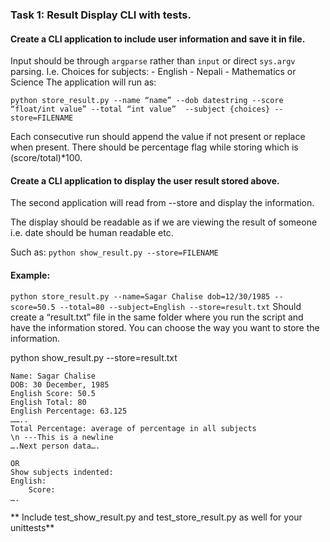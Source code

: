 ### Task 1: Result Display CLI with tests.

#### Create a CLI application to include user information and save it in file.

Input should be through `argparse` rather than `input` or direct `sys.argv` parsing.
I.e.
Choices for subjects: 
    - English
    - Nepali
    - Mathematics or Science
The application will run as:

`python store_result.py --name “name” --dob datestring --score “float/int value” --total “int value”  --subject {choices} --store=FILENAME`

Each consecutive run should append the value if not present or replace when present.
There should be percentage flag while storing which is (score/total)*100.


#### Create a CLI application to display the user result stored above.

The second application will read from --store and display the information.

The display should be readable as if we are viewing the result of someone i.e. date should be human readable etc.

Such as:
`python show_result.py --store=FILENAME`


#### Example:

`python store_result.py --name=Sagar Chalise dob=12/30/1985 --score=50.5 --total=80 --subject=English --store=result.txt`
Should create a “result.txt” file in the same folder where you run the script and have the information stored. You can choose the way you want to store the information.

python show_result.py --store=result.txt

```
Name: Sagar Chalise
DOB: 30 December, 1985
English Score: 50.5
English Total: 80
English Percentage: 63.125
……..
Total Percentage: average of percentage in all subjects
\n ---This is a newline
….Next person data….

OR
Show subjects indented:
English:
    Score:
….
```

** Include test_show_result.py and test_store_result.py as well for your unittests**